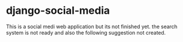 # django-social-media
This is a social medi web application but its not finished yet.
the search system is not ready and also the following suggestion not created.
